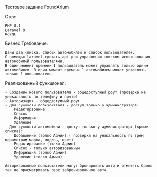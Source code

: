 Тестовое задание FoundArium 

Стек:
    
    PHP 8.1
    Laravel 9
    PgSQL


Бизнес Требование:

    Даны два списка. Список автомобилей и список пользователей.
    C помощью laravel сделать api для управления списком использования автомобилей пользователями.
    В один момент времени 1 пользователь может управлять только одним автомобилем. В один момент времени 1 автомобилем может управлять только 1 пользователь.


Реализованный функционал:

    - Создание нового пользователя - общедоступный роут (проверка на уникальность по телефону и почте)
    - Авторизация - общедоступный роут
    - Для сущности пользователя - доступ только у администратора:
        Редактирвоание 
        Список 
        Информация 
        Удаление 
    - Для сущности автомобили - доступ только у администратора (кроме списка):
        Добавление (толко Админ) ( проверка на уникальность по трем параметрам марка, модель, цвет)
        Редактирвоание (толко Админ)
        Список - только авторизованным
        Информация (толко Админ)
        Удаление (толко Админ)

    Авторизованные пользователи могут бронировать авто и отменять бронь так же просматривать свое забронированное авто


